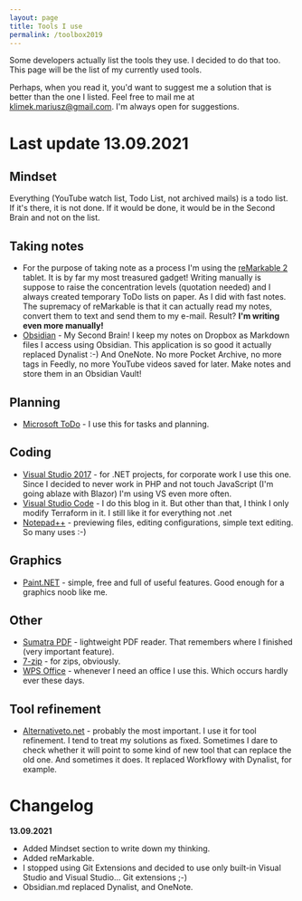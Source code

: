 ```yaml
---
layout: page
title: Tools I use
permalink: /toolbox2019
---
```


Some developers actually list the tools they use. I decided to do that too. This page will be the list of my currently used tools.

Perhaps, when you read it, you'd want to suggest me a solution that is better than the one I listed. Feel free to mail me at [klimek.mariusz@gmail.com](klimek.mariusz@gmail.com). I'm always open for suggestions.

# Last update 13.09.2021

## Mindset

Everything (YouTube watch list, Todo List, not archived mails) is a todo list. If it's there, it is not done. If it would be done, it would be in the Second Brain and not on the list.

## Taking notes

* For the purpose of taking note as a process I'm using the [reMarkable 2](https://remarkable.com/) tablet. It is by far my most treasured gadget! Writing manually is suppose to raise the concentration levels (quotation needed) and I always created temporary ToDo lists on paper. As I did with fast notes. The supremacy of reMarkable is that it can actually read my notes, convert them to text and send them to my e-mail. Result? **I'm writing even more manually!**
* [Obsidian](https://obsidian.md/) - My Second Brain! I keep my notes on Dropbox as Markdown files I access using Obsidian. This application is so good it actually replaced Dynalist :-) And OneNote. No more Pocket Archive, no more tags in Feedly, no more YouTube videos saved for later. Make notes and store them in an Obsidian Vault!

## Planning

* [Microsoft ToDo](https://to-do.microsoft.com/) - I use this for tasks and planning.

## Coding

* [Visual Studio 2017](https://visualstudio.microsoft.com/pl/vs/) - for .NET projects, for corporate work I use this one. Since I decided to never work in PHP and not touch JavaScript (I'm going ablaze with Blazor) I'm using VS even more often.
* [Visual Studio Code](https://code.visualstudio.com/) - I do this blog in it. But other than that, I think I only modify Terraform in it. I still like it for everything not .net
* [Notepad++](https://notepad-plus-plus.org/download/v7.6.3.html) - previewing files, editing configurations, simple text editing. So many uses :-)

## Graphics

* [Paint.NET](https://www.getpaint.net/) - simple, free and full of useful features. Good enough for a graphics noob like me.

## Other

* [Sumatra PDF](https://www.sumatrapdfreader.org/free-pdf-reader.html) - lightweight PDF reader. That remembers where I finished (very important feature).
* [7-zip](https://www.7-zip.org) - for zips, obviously.
* [WPS Office](https://www.wps.com/) - whenever I need an office I use this. Which occurs hardly ever these days.

## Tool refinement

* [Alternativeto.net](http://alternativeto.net) - probably the most important. I use it for tool refinement. I tend to treat my solutions as fixed. Sometimes I dare to check whether it will point to some kind of new tool that can replace the old one. And sometimes it does. It replaced Workflowy with Dynalist, for example.

# Changelog

**13.09.2021**
- Added Mindset section to write down my thinking.
- Added reMarkable.
- I stopped using Git Extensions and decided to use only built-in Visual Studio and Visual Studio... Git extensions ;-)
- Obsidian.md replaced Dynalist, and OneNote.